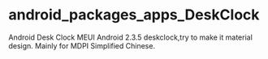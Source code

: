 # android_packages_apps_DeskClock
Android Desk Clock
MEUI Android 2.3.5 deskclock,try to make it material design.
Mainly for MDPI Simplified Chinese.
